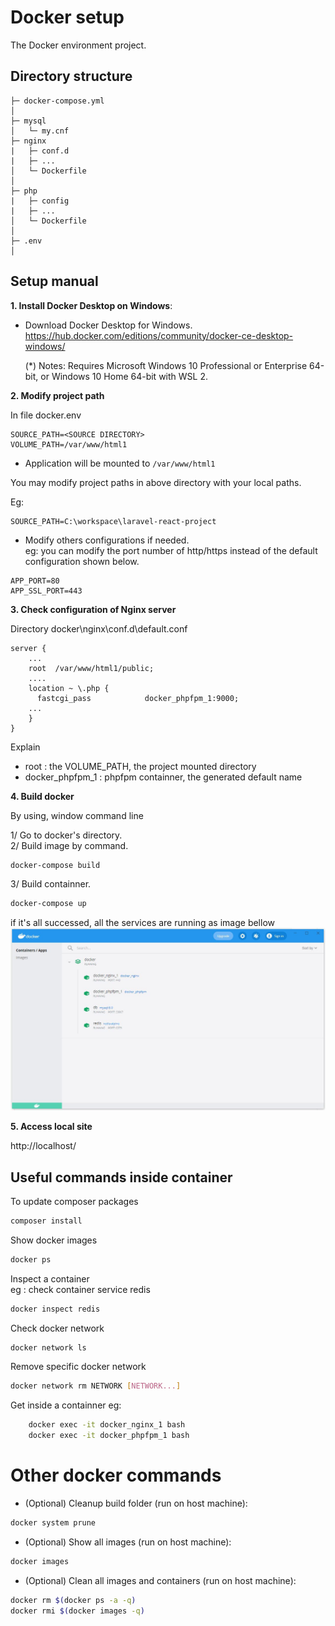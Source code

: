 Docker setup
===============

The Docker environment project.

## Directory structure
```
├─ docker-compose.yml
│
├─ mysql
│   └─ my.cnf
├─ nginx
|   ├─ conf.d
|   ├─ ...
│   └─ Dockerfile
│
├─ php
|   ├─ config
|   ├─ ...
│   └─ Dockerfile
│
├─ .env
│
```

## Setup manual
**1. Install Docker Desktop on Windows**:

- Download Docker Desktop for Windows.
  https://hub.docker.com/editions/community/docker-ce-desktop-windows/

  (*) Notes: Requires Microsoft Windows 10 Professional or Enterprise 64-bit,
  or Windows 10 Home 64-bit with WSL 2.

**2. Modify project path**

In file docker\.env

```
SOURCE_PATH=<SOURCE DIRECTORY>
VOLUME_PATH=/var/www/html1
```

- Application will be mounted to `/var/www/html1`
 
You may modify project paths <SOURCE DIRECTORY> in above directory with your local paths.

Eg:
```
SOURCE_PATH=C:\workspace\laravel-react-project
```

- Modify others configurations if needed.</br>
eg: you can modify the port number of http/https instead of the default configuration shown below.
```
APP_PORT=80
APP_SSL_PORT=443
```

**3. Check configuration of Nginx server**

Directory docker\nginx\conf.d\default.conf
```
server {
    ...
    root  /var/www/html1/public;
    ....
    location ~ \.php {
      fastcgi_pass            docker_phpfpm_1:9000;
    ...
    }
}
```
Explain
- root : the VOLUME_PATH, the project mounted directory
- docker_phpfpm_1 : phpfpm containner, the generated default name

**4. Build docker**

By using, window command line<br />

1/ Go to docker's directory.<br />
2/ Build image by command.<br />
```bash
docker-compose build
```

3/ Build containner.																				
```bash
docker-compose up
```

if it's all successed, all the services are running as image bellow
![Mount](wiki/docker-desktop.JPG)

**5. Access local site**

http://localhost/





## Useful commands inside container

To update composer packages
```bash
composer install
```

Show docker images
```bash
docker ps
```									

Inspect a container											
eg : check container service redis</br>
```bash
docker inspect redis
```

Check docker network
```bash
docker network ls										
```

Remove specific docker network
```bash
docker network rm NETWORK [NETWORK...]											
```

Get inside a containner
eg:
```bash
    docker exec -it docker_nginx_1 bash
    docker exec -it docker_phpfpm_1 bash
```

Other docker commands
=====================
- (Optional) Cleanup build folder (run on host machine):
```bash
docker system prune
```

- (Optional) Show all images (run on host machine):
```bash
docker images
```

- (Optional) Clean all images and containers (run on host machine):
```bash
docker rm $(docker ps -a -q)
docker rmi $(docker images -q)
```
